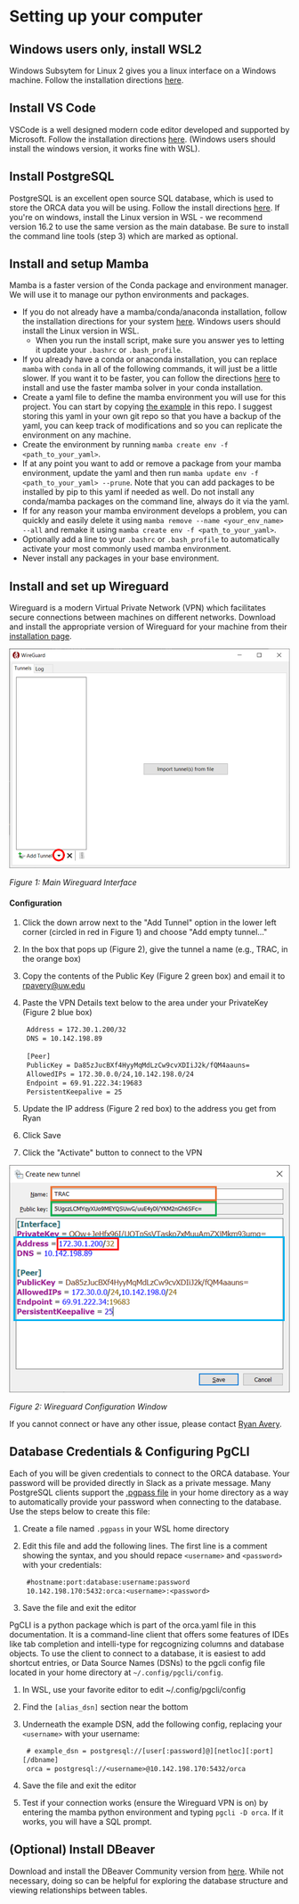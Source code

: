 # Setting up your computer

## Windows users only, install WSL2

Windows Subsytem for Linux 2 gives you a linux interface on a Windows machine.
Follow the installation directions [here](https://learn.microsoft.com/en-us/windows/wsl/install).

## Install VS Code

VSCode is a well designed modern code editor developed and supported by Microsoft.
Follow the installation directions [here](https://code.visualstudio.com). (Windows
users should install the windows version, it works fine with WSL).

## Install PostgreSQL

PostgreSQL is an excellent open source SQL database, which is used to store the
ORCA data you will be using. Follow the install directions [here](https://postgresapp.com). 
If you're on windows, install the Linux version in WSL - we recommend version 16.2 to use
the same version as the main database. Be sure to install the command line tools (step 3) 
which are marked as optional.

## Install and setup Mamba

Mamba is a faster version of the Conda package and environment manager. We will
use it to manage our python environments and packages.
- If you do not already have a mamba/conda/anaconda installation, follow the installation directions for your system
[here](https://github.com/conda-forge/miniforge). Windows users should install
the Linux version in WSL.
    - When you run the install script, make sure you answer yes to letting it update
your `.bashrc` or `.bash_profile`.
- If you already have a conda or anaconda installation, you can replace `mamba`
with `conda` in all of the following commands, it will just be a little slower.
If you want it to be faster, you can follow the directions [here](https://www.anaconda.com/blog/a-faster-conda-for-a-growing-community) to install and use the faster
mamba solver in your conda installation.
- Create a yaml file to define the mamba environment you will use for this project.
You can start by copying [the example](orca.yaml) in this repo. I suggest storing
this yaml in your own git repo so that you have a backup of the yaml, you can keep
track of modifications and so you can replicate the environment on any machine.
- Create the environment by running `mamba create env -f <path_to_your_yaml>`.
- If at any point you want to add or remove a package from your mamba environment,
update the yaml and then run `mamba update env -f <path_to_your_yaml> --prune`.
Note that you can add packages to be installed by pip to this yaml if needed as well. 
Do not install any conda/mamba packages on the command line, always do it via the yaml.
- If for any reason your mamba environment develops a problem, you can quickly
and easily delete it using `mamba remove --name <your_env_name> --all` and remake
it using `mamba create env -f <path_to_your_yaml>`.
- Optionally add a line to your `.bashrc` or `.bash_profile` to automatically
activate your most commonly used mamba environment.
- Never install any packages in your base environment.

## Install and set up Wireguard

Wireguard is a modern Virtual Private Network (VPN) which facilitates secure 
connections between machines on different networks. Download and install the 
appropriate version of Wireguard for your machine from their [installation page](https://www.wireguard.com/install/).

![Main Wireguard Interface](fig1_wg_interface.png "Figure 1")

*Figure 1: Main Wireguard Interface*

#### Configuration
1. Click the down arrow next to the "Add Tunnel" option in the lower left corner (circled in red in Figure 1) and choose "Add empty tunnel..."
2. In the box that pops up (Figure 2), give the tunnel a name (e.g., TRAC, in the orange box)
3. Copy the contents of the Public Key (Figure 2 green box) and email it to rpavery@uw.edu
4. Paste the VPN Details text below to the area under your PrivateKey (Figure 2 blue box)

        Address = 172.30.1.200/32
        DNS = 10.142.198.89
        
        [Peer]
        PublicKey = Da85zJucBXf4HyyMqMdLzCw9cvXDIiJ2k/fQM4aauns=
        AllowedIPs = 172.30.0.0/24,10.142.198.0/24
        Endpoint = 69.91.222.34:19683
        PersistentKeepalive = 25
6. Update the IP address (Figure 2 red box) to the address you get from Ryan
7. Click Save
8. Click the "Activate" button to connect to the VPN

![Wireguard Configuration Window](fig2_wg_config.png "Figure 2")

*Figure 2: Wireguard Configuration Window*

If you cannot connect or have any other issue, please contact [Ryan Avery](mailto:rpavery@uw.edu).

## Database Credentials & Configuring PgCLI

Each of you will be given credentials to connect to the ORCA database. Your password will be 
provided directly in Slack as a private message. Many PostgreSQL clients support the 
[.pgpass file](https://www.postgresql.org/docs/current/libpq-pgpass.html) in your home 
directory as a way to automatically provide your password when connecting to the database. Use the steps below to create this file:

1. Create a file named `.pgpass` in your WSL home directory
2. Edit this file and add the following lines. The first line is a comment showing the
   syntax, and you should repace `<username>` and `<password>` with your credentials:

        #hostname:port:database:username:password
        10.142.198.170:5432:orca:<username>:<password>

3. Save the file and exit the editor

PgCLI is a python package which is part of the orca.yaml file in this documentation. 
It is a command-line client that offers some features of IDEs like tab completion and 
intelli-type for regcognizing columns and database objects. To use the client to 
connect to a database, it is easiest to add shortcut entries, or Data Source Names (DSNs)
to the pgcli config file located in your home directory at `~/.config/pgcli/config`.

1. In WSL, use your favorite editor to edit ~/.config/pgcli/config
2. Find the `[alias_dsn]` section near the bottom
3. Underneath the example DSN, add the following config, replacing your `<username>` with your username:

        # example_dsn = postgresql://[user[:password]@][netloc][:port][/dbname]
        orca = postgresql://<username>@10.142.198.170:5432/orca

4. Save the file and exit the editor
5. Test if your connection works (ensure the Wireguard VPN is on) by entering the mamba
   python environment and typing `pgcli -D orca`. If it works, you will have a SQL prompt. 

## (Optional) Install DBeaver

Download and install the DBeaver Community version from [here](https://dbeaver.io). While not
necessary, doing so can be helpful for exploring the database structure and viewing
relationships between tables.
